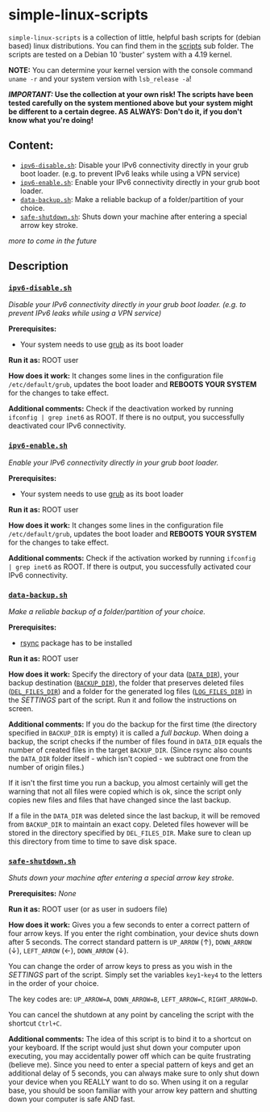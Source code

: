 # simple-linux-scripts

`simple-linux-scripts` is a collection of little, helpful bash scripts for (debian based) linux distributions.
You can find them in the [scripts](scripts) sub folder.
The scripts are tested on a Debian 10 'buster' system with a 4.19 kernel.

**NOTE:** You can determine your kernel version with the console command `uname -r` and your system version with `lsb_release -a`!

**_IMPORTANT:_ Use the collection at your own risk! The scripts have been tested carefully on the system mentioned above but your system might be different to a certain degree. AS ALWAYS: Don't do it, if you don't know what you're doing!**


## Content:
* [`ipv6-disable.sh`](https://github.com/OneShotDev/simple-linux-scripts#ipv6-disablesh): Disable your IPv6 connectivity directly in your grub boot loader. (e.g. to prevent IPv6 leaks while using a VPN service)
* [`ipv6-enable.sh`](https://github.com/OneShotDev/simple-linux-scripts#ipv6-enablesh): Enable your IPv6 connectivity directly in your grub boot loader.
* [`data-backup.sh`](https://github.com/OneShotDev/simple-linux-scripts#data-backupsh): Make a reliable backup of a folder/partition of your choice.
* [`safe-shutdown.sh`](https://github.com/OneShotDev/simple-linux-scripts#safe-shutdownsh): Shuts down your machine after entering a special arrow key stroke.

_more to come in the future_


## Description

### [`ipv6-disable.sh`](scripts/ipv6-disable.sh)
_Disable your IPv6 connectivity directly in your grub boot loader. (e.g. to prevent IPv6 leaks while using a VPN service)_

**Prerequisites:**
* Your system needs to use [grub](https://wiki.debian.org/Grub) as its boot loader

**Run it as:** ROOT user

**How does it work:**
It changes some lines in the configuration file `/etc/default/grub`, updates the boot loader and **REBOOTS YOUR SYSTEM** for the changes to take effect.

**Additional comments:**
Check if the deactivation worked by running `ifconfig | grep inet6` as ROOT. If there is no output, you successfully deactivated cour IPv6 connectivity.


### [`ipv6-enable.sh`](scripts/ipv6-enable.sh)
_Enable your IPv6 connectivity directly in your grub boot loader._

**Prerequisites:**
* Your system needs to use [grub](https://wiki.debian.org/Grub) as its boot loader

**Run it as:** ROOT user

**How does it work:**
It changes some lines in the configuration file `/etc/default/grub`, updates the boot loader and **REBOOTS YOUR SYSTEM** for the changes to take effect.

**Additional comments:**
Check if the activation worked by running `ifconfig | grep inet6` as ROOT. If there is output, you successfully activated cour IPv6 connectivity.


### [`data-backup.sh`](scripts/data-backup.sh)
_Make a reliable backup of a folder/partition of your choice._

**Prerequisites:**
* [rsync](https://packages.debian.org/stable/net/rsync) package has to be installed

**Run it as:** ROOT user

**How does it work:**
Specify the directory of your data ([`DATA_DIR`](https://github.com/OneShotDev/simple-linux-scripts/blob/9809109824ac7339b9d83a141bc9fe2aa8863983/scripts/data-backup.sh#L5)), your backup destination ([`BACKUP_DIR`](https://github.com/OneShotDev/simple-linux-scripts/blob/9809109824ac7339b9d83a141bc9fe2aa8863983/scripts/data-backup.sh#L6)), the folder that preserves deleted files ([`DEL_FILES_DIR`](https://github.com/OneShotDev/simple-linux-scripts/blob/9809109824ac7339b9d83a141bc9fe2aa8863983/scripts/data-backup.sh#L7)) and a folder for the generated log files ([`LOG_FILES_DIR`](https://github.com/OneShotDev/simple-linux-scripts/blob/9809109824ac7339b9d83a141bc9fe2aa8863983/scripts/data-backup.sh#L8)) in the _SETTINGS_ part of the script.
Run it and follow the instructions on screen.

**Additional comments:**
If you do the backup for the first time (the directory specified in `BACKUP_DIR` is empty) it is called a _full backup_.
When doing a backup, the script checks if the number of files found in `DATA_DIR` equals the number of created files in the target `BACKUP_DIR`. (Since rsync also counts the `DATA_DIR` folder itself - which isn't copied - we subtract one from the number of origin files.)

If it isn't the first time you run a backup, you almost certainly will get the warning that not all files were copied which is ok, since the script only copies new files and files that have changed since the last backup.

If a file in the `DATA_DIR` was deleted since the last backup, it will be removed from `BACKUP_DIR` to maintain an exact copy. Deleted files however will be stored in the directory specified by `DEL_FILES_DIR`. Make sure to clean up this directory from time to time to save disk space.

### [`safe-shutdown.sh`](scripts/safe-shutdown.sh)
_Shuts down your machine after entering a special arrow key stroke._

**Prerequisites:**
_None_

**Run it as:** ROOT user (or as user in sudoers file)

**How does it work:**
Gives you a few seconds to enter a correct pattern of four arrow keys. If you enter the right combination, your device shuts down after 5 seconds. The correct standard pattern is `UP_ARROW` (↑), `DOWN_ARROW` (↓), `LEFT_ARROW` (←), `DOWN_ARROW` (↓).

You can change the order of arrow keys to press as you wish in the _SETTINGS_ part of the script. 
Simply set the variables `key1`-`key4` to the letters in the order of your choice.

The key codes are:
`UP_ARROW=A`, `DOWN_ARROW=B`, `LEFT_ARROW=C`, `RIGHT_ARROW=D`.

You can cancel the shutdown at any point by canceling the script with the shortcut `Ctrl+C`.

**Additional comments:**
The idea of this script is to bind it to a shortcut on your keyboard. If the script would just shut down your computer upon executing, you may accidentally power off which can be quite frustrating (believe me).
Since you need to enter a special pattern of keys and get an additional delay of 5 seconds, you can always make sure to only shut down your device when you REALLY want to do so. When using it on a regular base, you should be soon familiar with your arrow key pattern and shutting down your computer is safe AND fast.
